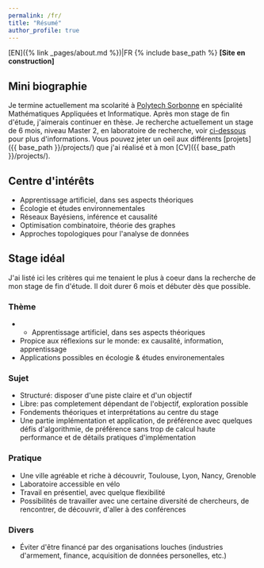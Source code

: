 ```yaml
---
permalink: /fr/
title: "Résumé"
author_profile: true
---
```

[EN]({% link _pages/about.md %})|FR
{% include base_path %}
**[Site en construction]**

## Mini biographie
Je termine actuellement ma scolarité à [Polytech Sorbonne](https://www.polytech.sorbonne-universite.fr/) en spécialité Mathématiques Appliquées et Informatique. Après mon stage de fin d'étude, j'aimerais continuer en thèse. Je recherche actuellement un stage de 6 mois, niveau Master 2, en laboratoire de recherche, voir [ci-dessous](#stage-idéal) pour plus d'informations. Vous pouvez jeter un oeil aux différents [projets]({{ base_path }}/projects/) que j'ai réalisé et à mon [CV]({{ base_path }}/projects/).

## Centre d'intérêts
* Apprentissage artificiel, dans ses aspects théoriques
* Écologie et études environnementales
* Réseaux Bayésiens, inférence et causalité
* Optimisation combinatoire, théorie des graphes
* Approches topologiques pour l'analyse de données

## Stage idéal
J'ai listé ici les critères qui me tenaient le plus à coeur dans la recherche de mon stage de fin d'étude. Il doit durer 6 mois et débuter dès que possible.

### Thème
* * Apprentissage artificiel, dans ses aspects théoriques
* Propice aux réflexions sur le monde: ex causalité, information, apprentissage
* Applications possibles en écologie & études environementales

### Sujet
* Structuré: disposer d'une piste claire et d'un objectif
* Libre: pas completement dépendant de l'objectif, exploration possible
* Fondements théoriques et interprétations au centre du stage
* Une partie implémentation et application, de préférence avec quelques défis d'algorithmie, de préférence sans trop de calcul haute performance et de détails pratiques d'implémentation

### Pratique
* Une ville agréable et riche à découvrir, Toulouse, Lyon, Nancy, Grenoble
* Laboratoire accessible en vélo
* Travail en présentiel, avec quelque flexibilité
* Possibilités de travailler avec une certaine diversité de chercheurs, de rencontrer, de découvrir, d'aller à des conférences

### Divers
* Éviter d'être financé par des organisations louches (industries d'armement, finance, acquisition de données personelles, etc.)
